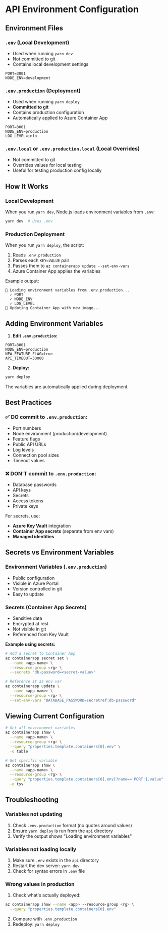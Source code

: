 # API Environment Configuration

## Environment Files

### `.env` (Local Development)
- Used when running `yarn dev`
- Not committed to git
- Contains local development settings

```env
PORT=3001
NODE_ENV=development
```

### `.env.production` (Deployment)
- Used when running `yarn deploy`
- **Committed to git**
- Contains production configuration
- Automatically applied to Azure Container App

```env
PORT=3001
NODE_ENV=production
LOG_LEVEL=info
```

### `.env.local` or `.env.production.local` (Local Overrides)
- Not committed to git
- Overrides values for local testing
- Useful for testing production config locally

## How It Works

### Local Development

When you run `yarn dev`, Node.js loads environment variables from `.env`:

```bash
yarn dev  # Uses .env
```

### Production Deployment

When you run `yarn deploy`, the script:

1. Reads `.env.production`
2. Parses each `KEY=VALUE` pair
3. Passes them to `az containerapp update --set-env-vars`
4. Azure Container App applies the variables

Example output:
```
📝 Loading environment variables from .env.production...
  ✓ PORT
  ✓ NODE_ENV
  ✓ LOG_LEVEL
🚀 Updating Container App with new image...
```

## Adding Environment Variables

1. **Edit `.env.production`:**
```env
PORT=3001
NODE_ENV=production
NEW_FEATURE_FLAG=true
API_TIMEOUT=30000
```

2. **Deploy:**
```bash
yarn deploy
```

The variables are automatically applied during deployment.

## Best Practices

### ✅ DO commit to `.env.production`:
- Port numbers
- Node environment (production/development)
- Feature flags
- Public API URLs
- Log levels
- Connection pool sizes
- Timeout values

### ❌ DON'T commit to `.env.production`:
- Database passwords
- API keys
- Secrets
- Access tokens
- Private keys

For secrets, use:
- **Azure Key Vault** integration
- **Container App secrets** (separate from env vars)
- **Managed identities**

## Secrets vs Environment Variables

### Environment Variables (`.env.production`)
- Public configuration
- Visible in Azure Portal
- Version controlled in git
- Easy to update

### Secrets (Container App Secrets)
- Sensitive data
- Encrypted at rest
- Not visible in git
- Referenced from Key Vault

**Example using secrets:**

```bash
# Add a secret to Container App
az containerapp secret set \
  --name <app-name> \
  --resource-group <rg> \
  --secrets "db-password=<secret-value>"

# Reference it as env var
az containerapp update \
  --name <app-name> \
  --resource-group <rg> \
  --set-env-vars "DATABASE_PASSWORD=secretref:db-password"
```

## Viewing Current Configuration

```bash
# Get all environment variables
az containerapp show \
  --name <app-name> \
  --resource-group <rg> \
  --query "properties.template.containers[0].env" \
  -o table

# Get specific variable
az containerapp show \
  --name <app-name> \
  --resource-group <rg> \
  --query "properties.template.containers[0].env[?name=='PORT'].value" \
  -o tsv
```

## Troubleshooting

### Variables not updating

1. Check `.env.production` format (no quotes around values)
2. Ensure `yarn deploy` is run from the `api` directory
3. Verify the output shows "Loading environment variables"

### Variables not loading locally

1. Make sure `.env` exists in the `api` directory
2. Restart the dev server: `yarn dev`
3. Check for syntax errors in `.env` file

### Wrong values in production

1. Check what's actually deployed:
```bash
az containerapp show --name <app> --resource-group <rg> \
  --query "properties.template.containers[0].env"
```

2. Compare with `.env.production`
3. Redeploy: `yarn deploy`
